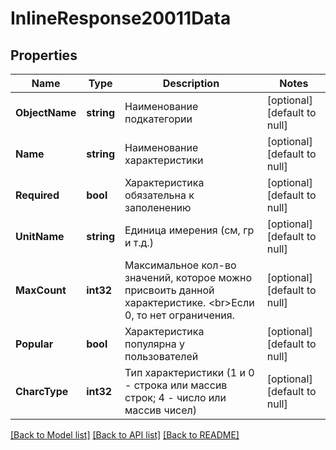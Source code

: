 # InlineResponse20011Data

## Properties
Name | Type | Description | Notes
------------ | ------------- | ------------- | -------------
**ObjectName** | **string** | Наименование подкатегории | [optional] [default to null]
**Name** | **string** | Наименование характеристики | [optional] [default to null]
**Required** | **bool** | Характеристика обязательна к заполенению | [optional] [default to null]
**UnitName** | **string** | Единица имерения (см, гр и т.д.) | [optional] [default to null]
**MaxCount** | **int32** | Максимальное кол-во значений, которое можно присвоить данной характеристике. &lt;br&gt;Если 0, то нет ограничения.  | [optional] [default to null]
**Popular** | **bool** | Характеристика популярна у пользователей | [optional] [default to null]
**CharcType** | **int32** | Тип характеристики (1 и 0 - строка или массив строк; 4 - число или массив чисел) | [optional] [default to null]

[[Back to Model list]](../README.md#documentation-for-models) [[Back to API list]](../README.md#documentation-for-api-endpoints) [[Back to README]](../README.md)

